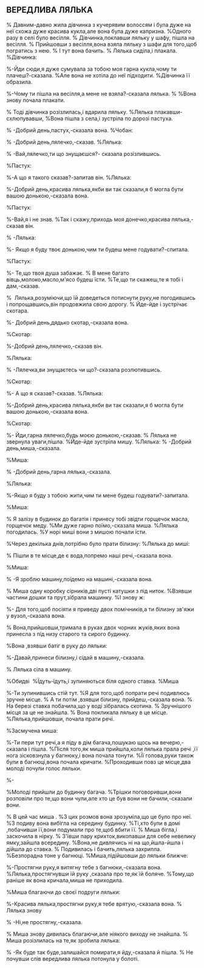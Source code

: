## ВЕРЕДЛИВА ЛЯЛЬКА

% Давним-давно жила дівчинка з кучерявим волоссям і була дуже на неї схожа дуже красива кукла,але вона була дуже капризна.
%Одного разу в селі було весілля.
% Дівчинка,поклавши ляльку у шафу, пішла на весілля.
% Прийшовши з весілля,вона взяла ляльку з шафи для того,щоб погратись з нею.
% І тут вона бачить.
% Лялька сиділа,і плакала.
%Дівчинка:

%-Йди сюди,я дуже сумувала за тобою моя гарна кукла,чому ти плачеш?-сказала.
%Але вона не хотіла до неї підходити.
%Дівчинка її образила.

%-Чому ти пішла на весілля,а мене не взяла?-сказала лялька.
%
%Вона знову почала плакати.

% Тоді дівчинка розізлилась,і вдарила ляльку.
%Лялька плакавши-схлюпувавши,
%Вона пішла з села,і зустріла по дорозі пастуха.

% -Добрий день,пастух,-сказала вона.
%Чобан:

% -Добрий день,лялечко,-сказав.
%Лялька:

% -Вай,лялечко,ти що знущаєшся?- сказала розізлившись.

%Пастух:

%-А що я такого сказав?-запитав він.
%Лялька:

%-Добрий день,красива лялька,якби ви так сказали,я б могла бути вашою донькою,-сказала вона.

%Пастух:

%-Вай,я і не знав.
%Так і скажу,приходь моя донечко,красива лялька,-сказав він.

% -Лялька:

%- Якщо я буду твоє донькою,чим ти будеш мене годувати?-спитала.

%Пастух:

%- Те,що твоя душа забажає.
% В мене багато вівць,молоко,масло,м'ясо будеш їсти.
%Те,що ти скажеш,те я тобі і дам,-сказав.

%  Лялька,розуміючи,що їй доведеться потиснути руку,не погодившись і попрощавшись,він продовжила свою дорогу.
% Йде-йде і зустрічає скотара.

%- Добрий день,дядько скотар,-сказала вона.

%Скотар:

%-Добрий день,лялечко,-сказав він.

%Лялька:

% -Лялечка,ви знущаєтесь чи що?-сказала розлютившись.

%Скотар:

%- А що я сказав?-сказав.
%Лялька:

%-Добрий день,красива лялька,якби ви так сказали,я б могла бути вашою донькою,-сказала вона.

%Скотар:

%- Йди,гарна лялечко,будь моєю донькою,-сказав.
% Лялька не звернула уваги,пішла.
%Йде-йде зустріла мишу.
%Лялька:
% -Добрий день,миша,-сказала.

%Миша:

% -Добрий день,гарна лялька,-сказала.

%Лялька:

%-Якщо я буду з тобою жити,чим ти мене будеш годувати?-запитала.

%Миша:

% Я залізу в будинок до багатія і принесу тобі звідти горщечок масла, горщечок меду.
%Ми дуже гарно поїмо,-сказала миша.
%Лялька погодилась.
%У норі миші вони з мишою почали їсти.

%Через декілька днів,потрібно було прати білизну:
%Лялька до миші:

% Пішли в те місце,де є вода,попремо наші речі,-сказала вона.

%Миша:

% -Я зроблю машину,поїдемо на машині,-сказала вона.

% Миша одну коробку сірників,дві пусті катушки з під ниток.
%Взявши частини дошки та прут,зібрала машинку.
%І знову ж:

%- Для того,щоб посіяти я приведу двох помічників,а ти білизну зв'яжи у вузол,-сказала вона.

% Вона,прийшовши,тримала в руках двох чорних жуків,яких вона принесла з під низу старого та сирого будинку.

%Вона ,взявши батіг в руку до ляльки:

%-Давай,принеси білизну,і сідай в машину,-сказала.

% Лялька сіла в машину.

%Обидві 
%Їдуть-їдуть,і зупиняються біля одного ставка.
%Миша

%-Ти зупинившись стій тут.
%Я для того,щоб попрати речі подивлюсь зручне місце.
% А ти потім ,взявши білизну, прийдеш,-сказала вона.
% На березі ставка побачила,що у воді зібралась скотина.
% Зручнішого місця за це не знайшла.
% Вона покликала ляльку в це місце.
%Лялька,прийшовши, почала прати речі.

%Засмучена миша:

%-Ти пери тут речі,а я піду в дім багача,пошукаю щось на вечерю,-сказала і пішла.
%Після того,як миша прийшла,коли лялька прала речі ,її нога зісковзнула у багнюку,і вона почала тонути.
%Її голова,руки також були в багнюці,вона почала кричати.
%Проходивши повз це місце,два молоді почули голос ляльки.

%-

%Молоді прийшли до будинку багача.
%Трішки поговоривши,вони розповіли про те,що вони чули,але хто це був вони не бачили,-сказали вони.

% В цей час миша .
%З цих розмов вона зрозуміла,що це було про неї.
%З подиву вона вибігла на середину будинку.
%Ті,хто були в домі ,побачивши її,вони подумали про те,щоб вбити її.
% Миша бігла,і заскочила в нірку.
% З'ївши пару крихток,викопавши для себе невелику ямку,зайшла всередину.
%Вона,не дивлячись ні на що,йшла-йшла і дійшла до ставка.
% Подивилась і бачить,лялька захрипла.
%Безпорадна тоне у багнюці.
%Миша,підійшовши до ляльки ближче:

%-Простягни руку,я витягну тебе з багнюки,-сказала вона.
%Лялька,простягнувши їй руку ,сказала про те,як їй боляче.
%Тому,що раніше як вона кричала,миша не приходила.

%Миша благаючи до своєї подруги ляльки:

%-Красива лялька,простягни руку,я тебе врятую,-сказала вона.
% Лялька знову 

% -Ні,не простягну,-сказала.

% Миша знову дивилась благаючи,але ніякого виходу не знайшла.
% Миша розізлилась на те,як зробила лялька:

% -Як буде так буде,залишайся помирати,я йду,-сказала й пішла.
% Не почувши слів вередлива лялька потонула у болоті.